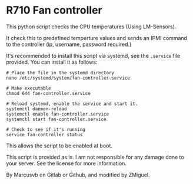 # R710 Fan controller

This python script checks the CPU temperatures (Using LM-Sensors).

It check this to predefined temperture values and sends an IPMI command to the controller (ip, username, password required.)

It's recommended to install this script via systemd, see the `.service` file provided. You can install it as follows:

```
# Place the file in the systemd directory
nano /etc/systemd/system/fan-controller.service

# Make executable
chmod 644 fan-controller.service

# Reload systemd, enable the service and start it.
systemctl daemon-reload
systemctl enable fan-controller.service
systemctl start fan-controller.service

# Check to see if it's running
service fan-controller status
```

This allows the script to be enabled at boot.

This script is provided as is. I am not responsible for any damage done to your server. See the license for more information.

By Marcusvb on Gitlab or Github, and modified by ZMiguel.
